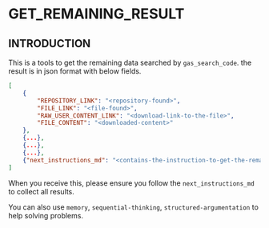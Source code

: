 # GET_REMAINING_RESULT

## INTRODUCTION

This is a tools to get the remaining data searched by `gas_search_code`.
the result is in json format with below fields.

```json
[
    {
        "REPOSITORY_LINK": "<repository-found>",
        "FILE_LINK": "<file-found>",
        "RAW_USER_CONTENT_LINK": "<download-link-to-the-file>",
        "FILE_CONTENT": "<downloaded-content>"
    },
    {...},
    {...},
    {...},
    {"next_instructions_md": "<contains-the-instruction-to-get-the-remaining-result>"}
]
```

When you receive this,
please ensure you follow the `next_instructions_md` to collect all results.

You can also use `memory`, `sequential-thinking`, `structured-argumentation` to help solving problems.

